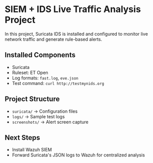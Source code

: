 # SIEM + IDS Live Traffic Analysis Project

In this project, Suricata IDS is installed and configured to monitor live network traffic and generate rule-based alerts.

## Installed Components
- Suricata
- Ruleset: ET Open
- Log formats: `fast.log`, `eve.json`
- Test command: `curl http://testmynids.org`

## Project Structure
- `suricata/` → Configuration files
- `logs/` → Sample test logs
- `screenshots/` → Alert screen capture 

## Next Steps
- Install Wazuh SIEM
- Forward Suricata's JSON logs to Wazuh for centralized analysis
